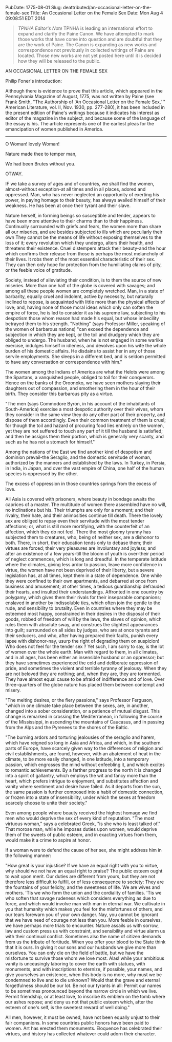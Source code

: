 PubDate: 1775-08-01
Slug: deattributed/an-occasional-letter-on-the-female-sex
Title: An Occasional Letter on the Female Sex
Date: Mon Aug  4 09:08:51 EDT 2014

> *TPNHA Editor's Note*
> TPNHA is leading an international effort to expand and clarify the
> Paine Canon. We have attempted to mark those works that have come into
> question and are doubtful that they are the work of Paine. The Canon
> is expanding as new works and correspondence not previously in
> collected writings of Paine are located. Those new works are not yet
> posted here until it is decided how they will be released to the
> public.


   AN OCCASIONAL LETTER ON THE FEMALE SEX

   Philip Foner's introduction:

   Although there is evidence to prove that this article, which appeared in
   the Pennsylvania Magazine of August, 1775, was not written by Paine (see
   Frank Smith, "The Authorship of 'An Occasional Letter on the Female Sex,'
   " American Literature, vol. II, Nov. 1930, pp. 277-280), it has been
   included in the present edition of Paine's writings because it indicates
   his interest as editor of the magazine in the subject, and because some of
   the language of the essay is his. The article represents one of the
   earliest pleas for the emancipation of women published in America.

   ***



   O Woman! lovely Woman!

   Nature made thee to temper man,

   We had been Brutes without you.

   OTWAY.

   IF we take a survey of ages and of countries, we shall find the women,
   almost-without exception-at all times and in all places, adored and
   oppressed. Man, who has never neglected an opportunity of exerting his
   power, in paying homage to their beauty, has always availed himself of
   their weakness. He has been at once their tyrant and their slave.

   Nature herself, in forming beings so susceptible and tender, appears to
   have been more attentive to their charms than to their happiness.
   Continually surrounded with griefs and fears, the women more than share
   all our miseries, and are besides subjected to ills which are peculiarly
   their own They cannot be the means of life without exposing themselves to
   the loss of it; every revolution which they undergo, alters their health,
   and threatens their existence. Cruel distempers attack their beauty-and
   the hour which confirms their release from those is perhaps the most
   melancholy of their lives. It robs them of the most essential
   characteristic of their sex. They can then only hope for protection from
   the humiliating claims of pity, or the feeble voice of gratitude.

   Society, instead of alleviating their condition, is to them the source of
   new miseries. More than one half of the globe is covered with savages; and
   among all these people women are completely wretched. Man, in a state of
   barbarity, equally cruel and indolent, active by necessity, but naturally
   inclined to repose, is acquainted with little more than the physical
   effects of love; and, having none of those moral ideas which only can
   soften the empire of force, he is led to consider it as his supreme law,
   subjecting to his despotism those whom reason had made his equal, but
   whose imbecility betrayed them to his strength. "Nothing" (says Professor
   Miller, speaking of the women of barbarous nations) "can exceed the
   dependence and subjection in which they are kept, or the toil and drudgery
   which they are obliged to undergo. The husband, when he is not engaged in
   some warlike exercise, indulges himself in idleness, and devolves upon his
   wife the whole burden of his domestic affairs. He disdains to assist her
   in any of those servile employments. She sleeps in a different bed, and is
   seldom permitted to have any conversation or correspondence with him."

   The women among the Indians of America are what the Helots were among the
   Spartans, a vanquished people, obliged to toil for their conquerors. Hence
   on the banks of the Oroonoko, we have seen mothers slaying their daughters
   out of compassion, and smothering them in the hour of their birth. They
   consider this barbarous pity as a virtue.

   "The men (says Commodore Byron, in his account of the inhabitants of
   South-America) exercise a most despotic authority over their wives, whom
   they consider in the same view they do any other part of their property,
   and dispose of them accordingly. Even their common treatment of them is
   cruel; for though the toil and hazard of procuring food lies entirely on
   the women, yet they are not suffered to touch any part of it till the
   husband is satisfied; and then he assigns them their portion, which is
   generally very scanty, and such as he has not a stomach for himself."

   Among the nations of the East we find another kind of despotism and
   dominion prevail-the Seraglio, and the domestic servitude of woman,
   authorized by the manners and established by the laws. In Turkey, in
   Persia, in India, in Japan, and over the vast empire of China, one half of
   the human species is oppressed by the other.

   The excess of oppression in those countries springs from the excess of
   love.

   All Asia is covered with prisoners, where beauty in bondage awaits the
   caprices of a master. The multitude of women there assembled have no will,
   no inclinations but his. Their triumphs are only for a moment; and their
   rivalry, their hate, and their animosities continue till death. There the
   lovely sex are obliged to repay even their servitude with the most tender
   affections; or, what is still more mortifying, with the counterfeit of an
   affection, which they do not feel. There the most gloomy tyranny has
   subjected them to creatures, who, being of neither sex, are a dishonor to
   both. There, in short, their education tends only to debase them; their
   virtues are forced; their very pleasures are involuntary and joyless; and
   after an existence of a few years-till the bloom of youth is over-their
   period of neglect commences, which is long and dreadful. In the temperate
   latitude where the climates, giving less ardor to passion, leave more
   confidence in virtue, the women have not been deprived of their liberty,
   but a severe legislation has, at all times, kept them in a state of
   dependence. One while they were confined to their own apartments, and
   debarred at once from business and amusement; at other times, a tedious
   guardianship defrauded their hearts, and insulted their understandings.
   Affronted in one country by polygamy, which gives them their rivals for
   their inseparable companions; enslaved in another by indissoluble ties,
   which often join the gentle to the rude, and sensibility to brutality.
   Even in countries where they may be esteemed most happy, constrained in
   their desires in the disposal of their goods, robbed of freedom of will by
   the laws, the slaves of opinion, which rules them with absolute sway, and
   construes the slightest appearances into guilt; surrounded on all sides by
   judges, who are at once tyrants and their seducers, and who, after having
   prepared their faults, punish every lapse with dishonor-nay, usurp the
   right of degrading them on suspicion! Who does not feel for the tender sex
   ? Yet such, I am sorry to say, is the lot of women over the whole earth.
   Man with regard to them, in all climates, and in all ages, has been either
   an insensible husband or an oppressor; but they have sometimes experienced
   the cold and deliberate oppression of pride, and sometimes the violent and
   terrible tyranny of jealousy. When they are not beloved they are nothing;
   and, when they are, they are tormented. They have almost equal cause to be
   afraid of indifference and of love. Over three-quarters of the globe
   nature has placed them between contempt and misery.

   "The melting desires, or the fiery passions," says Professor Ferguson,
   "which in one climate take place between the sexes, are, in another,
   changed into a sober consideration, or a patience of mutual disgust. This
   change is remarked in crossing the Mediterranean, in following the course
   of the Mississippi, in ascending the mountains of Caucasus, and in passing
   from the Alps and the Pyrenees to the shores of the Baltic.

   "The burning ardors and torturing jealousies of the seraglio and harem,
   which have reigned so long in Asia and Africa, and which, in the southern
   parts of Europe, have scarcely given way to the differences of religion
   and civil establishments, are found, however, with an abatement of heat in
   the climate, to be more easily changed, in one latitude, into a temporary
   passion, which engrosses the mind without enfeebling it, and which excites
   to romantic achievements. By a farther progress to the north it is changed
   into a spirit of gallantry, which employs the wit and fancy more than the
   heart, which prefers intrigue to enjoyment, and substitutes affection and
   vanity where sentiment and desire have failed. As it departs from the sun,
   the same passion is further composed into a habit of domestic connection,
   or frozen into a state of insensibility, under which the sexes at freedom
   scarcely choose to unite their society."

   Even among people where beauty received the highest homage we find men who
   would deprive the sex of every kind of reputation. "The most virtuous
   woman," says a celebrated Greek, "is she who is least talked of." That
   morose man, while he imposes duties upon women, would deprive them of the
   sweets of public esteem, and in exacting virtues from them, would make it
   a crime to aspire at honor.

   If a woman were to defend the cause of her sex, she might address him in
   the following manner:

   "How great is your injustice? If we have an equal right with you to
   virtue, why should we not have an equal right to praise? The public esteem
   ought to wait upon merit. Our duties are different from yours, but they
   are not therefore less difficult to fulfill, or of less consequence to
   society: They are the fountains of your felicity, and the sweetness of
   life. We are wives and mothers. 'Tis we who form the union and the
   cordiality of families. 'Tis we who soften that savage rudeness which
   considers everything as due to force, and which would involve man with man
   in eternal war. We cultivate in you that humanity which makes you feel for
   the misfortunes of others, and our tears forewarn you of your own danger.
   Nay, you cannot be ignorant that we have need of courage not less than
   you. More feeble in ourselves, we have perhaps more trials to encounter.
   Nature assails us with sorrow, law and custom press us with constraint,
   and sensibility and virtue alarm us with their continual conflict.
   Sometimes also the name of citizen demands from us the tribute of
   fortitude. When you offer your blood to the State think that it is ours.
   In giving it our sons and our husbands we give more than ourselves. You
   can only die on the field of battle, but we have the misfortune to survive
   those whom we love most. Alas! while your ambitious vanity is unceasingly
   laboring to cover the earth with statues, with monuments, and with
   inscriptions to eternize, if possible, your names, and give yourselves an
   existence, when this body is no more, why must we be condemned to live and
   to die unknown? Would that the grave and eternal forgetfulness should be
   our lot. Be not our tyrants in all: Permit our names to be sometimes
   pronounced beyond the narrow circle in which we live. Permit friendship,
   or at least love, to inscribe its emblem on the tomb where our ashes
   repose; and deny us not that public esteem which, after the esteem of
   one's self, is the sweetest reward of well doing."

   All men, however, it must be owned, have not been equally unjust to their
   fair companions. In some countries public honors have been paid to women.
   Art has erected them monuments. Eloquence has celebrated their virtues,
   and history has collected whatever could adorn their character.


